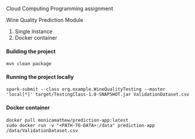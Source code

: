 Cloud Computing
Programming assignment

Wine Quality Prediction Module 
1. Single Instance
2. Docker container

#### Building the project
```
mvn clean package
```

#### Running the project locally
```
spark-submit --class org.example.WineQualityTesting --master 'local[*]' target/TestingClass-1.0-SNAPSHOT.jar ValidationDataset.csv
```
#### Docker container
```
docker pull monicamathew/prediction-app:latest
sudo docker run -v "<PATH-TO-DATA>:/data" prediction-app /data/ValidationDataset.csv
```